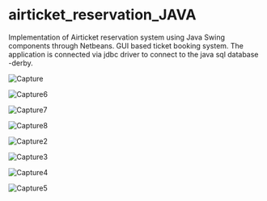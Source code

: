 # airticket_reservation_JAVA

Implementation of Airticket reservation system using Java Swing components through Netbeans. 
GUI based ticket booking system. The application is connected via jdbc driver to connect to the java sql database -derby.

![Capture](https://user-images.githubusercontent.com/47826916/90601270-9201bf00-e215-11ea-9010-30fc38e430d8.JPG)


![Capture6](https://user-images.githubusercontent.com/47826916/90601304-a0e87180-e215-11ea-9dd2-30dd7e30b333.JPG)


![Capture7](https://user-images.githubusercontent.com/47826916/90601309-a2b23500-e215-11ea-8d17-24fc9fcef0c9.JPG)


![Capture8](https://user-images.githubusercontent.com/47826916/90601311-a34acb80-e215-11ea-990c-b5a6792ebe7a.JPG)


![Capture2](https://user-images.githubusercontent.com/47826916/90601314-a3e36200-e215-11ea-8728-ded79264c823.JPG)


![Capture3](https://user-images.githubusercontent.com/47826916/90601318-a47bf880-e215-11ea-99cf-4b8c789155dd.JPG)


![Capture4](https://user-images.githubusercontent.com/47826916/90601319-a5148f00-e215-11ea-8593-dd6afeacd8e5.JPG)


![Capture5](https://user-images.githubusercontent.com/47826916/90601328-a645bc00-e215-11ea-8f16-be800b6d8bc4.JPG)


